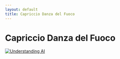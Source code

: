```yaml
---
layout: default
title: Capriccio Danza del Fuoco
---
```


# Capriccio Danza del Fuoco

[![Understanding AI](https://img.youtube.com/vi/dQw4w9WgXcQ/0.jpg)](https://www.youtube.com/watch?v=dQw4w9WgXcQ)
